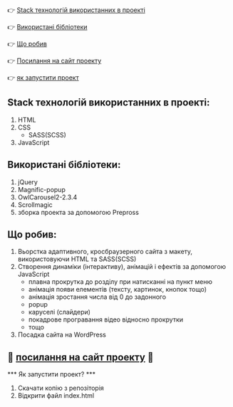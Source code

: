 :point_right: [Stack технологій використанних в проекті](#stack)

:point_right: [Використані бібліотеки](#lidrery)

:point_right: [Що робив](#to-do)

:point_right: [Посилання на сайт проекту](#link)

:point_right: [як запустити проект](#start)

## <a id="stack">Stack технологій використанних в проекті:</a>

1. HTML
2. CSS
    - SASS(SCSS)
3. JavaScript

## <a id="lidrery">Використані бібліотеки:</a>
 
1. jQuery
2. Magnific-popup
3. OwlCarousel2-2.3.4
4. Scrollmagic
5. зборка проекта за допомогою Prepross

## <a id="to-do">Що робив:</a>

1. Вьорстка адаптивного, кросбраузерного сайта з макету, використовуючи HTML та SASS(SCSS)
2. Створення динаміки (інтерактиву), анімацій і ефектів за допомогою JavaScript
   - плавна прокрутка до розділу при натисканні на пункт меню
   - анімація появи елементів (тексту, картинок, кнопок тощо)
   - анімація зростання числа від 0 до задонного
   - popup
   - каруселі (слайдери)
   - покадрове програвання відео відносно прокрутки
   - тощо
4. Посадка сайта на  WordPress

:pushpin:  <a id="link" target="_blank" href='https://zencemyday.com/'>посилання на сайт проекту</a> :pushpin:
---------------------------------------------------------------------------------
*** <a id="start">Як запустити проект?</a> ***

1. Скачати копію з репозіторія
2. Відкрити файл index.html



